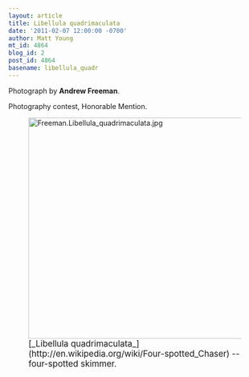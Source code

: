 ```yaml
---
layout: article
title: Libellula quadrimaculata
date: '2011-02-07 12:00:00 -0700'
author: Matt Young
mt_id: 4864
blog_id: 2
post_id: 4864
basename: libellula_quadr
---
```

Photograph by **Andrew Freeman**.

Photography contest, Honorable Mention.

<figure>
<img src="{{ site.baseurl }}/uploads/2011/Freeman.Libellula_quadrimaculata.jpg" alt="Freeman.Libellula_quadrimaculata.jpg" width="600" height="441" />
<figcaption markdown="span">
<big>[_Libellula quadrimaculata_](http://en.wikipedia.org/wiki/Four-spotted_Chaser) -- four-spotted skimmer.</big>

</figcaption>
</figure>
